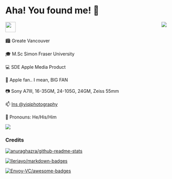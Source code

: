 # Aha! You found me! 👋
<a href="https://github.com/SaoYan"><img align="right" src="https://github-readme-stats.vercel.app/api?username=SaoYan&theme=github_dark&show_icons=true&count_private=true&include_all_commits=true&custom_title=Ta-da%21"></a>

<a href="https://saoyan.github.io"><img src="https://img.shields.io/website?ddown_message=Offline&label=saoyan.github.io&style=for-the-badge&up_message=Online&url=https%3A%2F%2Fsaoyan.github.io" width="auto" height="32"></a>
<br/>
<br/>
🏙 Greate Vancouver
<br/>
<br/>
🎓 M.Sc Simon Fraser University
<br/>
<br/>
💻 SDE Apple Media Product
<br/>
<br/>
 Apple fan.. I mean, BIG FAN
<br/>
<br/>
📷 Sony A7III, 16-35GM, 24-105G, 24GM, Zeiss 55mm
<br/>
<br/>
📫 [Ins @yiqiphotography](https://www.instagram.com/yiqiphotography/)
<br/>
<br/>
🌈 Pronouns: He/His/Him
<br/>

<a href="https://wakatime.com"><img align="center" src="https://wakatime.com/share/@saoyan/41f919c5-88cf-4eec-b6ba-3587b71bbd1a.png" /></a>

### Credits
[![anuraghazra/github-readme-stats](https://github-readme-stats.cubik65536.top/api/pin/?theme=github_dark&username=anuraghazra&repo=github-readme-stats&show_owner=true)](https://github.com/anuraghazra/github-readme-stats)

[![Ileriayo/markdown-badges](https://github-readme-stats.cubik65536.top/api/pin/?theme=github_dark&username=Ileriayo&repo=markdown-badges&show_owner=true)](https://github.com/Ileriayo/markdown-badges)

[![Envoy-VC/awesome-badges](https://github-readme-stats.cubik65536.top/api/pin/?theme=github_dark&username=Envoy-VC&repo=awesome-badges&show_owner=true)](https://github.com/Envoy-VC/awesome-badges)
